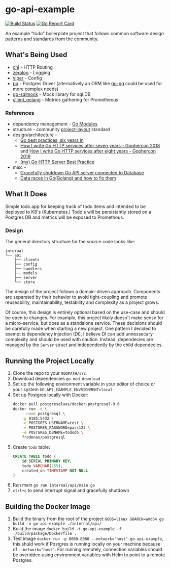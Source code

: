 # go-api-example

[![Build Status](https://travis-ci.com/alexsniffin/go-api-example.svg?branch=master)](https://travis-ci.com/alexsniffin/go-api-example)
[![Go Report Card](https://goreportcard.com/badge/github.com/alexsniffin/go-api-example)](https://goreportcard.com/report/github.com/alexsniffin/go-api-example)

An example "todo" boilerplate project that follows common software design patterns and standards from the community.

## What's Being Used

* [chi](https://github.com/go-chi/chi) - HTTP Routing
* [zerolog](https://github.com/rs/zerolog) - Logging
* [viper](github.com/spf13/viper) - Config
* [pq](https://github.com/lib/pq) - Postgres Driver (alternatively an ORM like [go-pg](https://github.com/go-pg/pg) could be used for more complex needs)
* [go-sqlmock](https://github.com/DATA-DOG/go-sqlmock) - Mock library for sql.DB
* [client_golang](https://github.com/prometheus/client_golang) - Metrics gathering for Prometheous 

### References

* dependency management - [Go Modules](https://github.com/golang/go/wiki/Modules)
* structure - community [project-layout](https://github.com/golang-standards/project-layout) standard
* design/architecture - 
    * [Go best practices, six years in](https://peter.bourgon.org/go-best-practices-2016/#program-design)
    * [How I write Go HTTP services after seven years - Gophercon 2018](https://medium.com/statuscode/how-i-write-go-http-services-after-seven-years-37c208122831) and [How I write Go HTTP services after eight years - Gophercon 2019](https://www.youtube.com/watch?v=rWBSMsLG8po)
    * [(my) Go HTTP Server Best Practice](https://medium.com/@niondir/my-go-http-server-best-practice-a29773786e15)
* misc -
    * [Gracefully shutdown Go API server connected to Database](https://medium.com/@kaur.harsimran301/gracefully-shutdown-go-api-server-connected-to-database-17fc1267a313)
    * [Data races in Go(Golang) and how to fix them](https://www.sohamkamani.com/blog/2018/02/18/golang-data-race-and-how-to-fix-it/)

## What It Does

Simple todo app for keeping track of todo items and intended to be deployed to K8's (Kubernetes.) Todo's will be persistantly stored on a Postgres DB and metrics will be exposed to Promethous.

### Design

The general directory structure for the source code looks like:

```
internal
└── api
    ├── clients
    ├── config
    ├── handlers
    ├── models
    ├── server
    └── store
```

The design of the project follows a domain-driven approach. Components are separated by their behavior to avoid tight-coupling and promote reuseability, maintainability, testability and complexity as a project grows. 

Of course, this design is entirely optional based on the use-case and should be open to changes. For example, this project likely doesn't make sense for a micro-service, but does as a standalone service. These decisions should be carefully made when starting a new project. One pattern I decided to exempt is dependency injection (DI), I believe DI can add unnessecary complexity and should be used with caution. Instead, dependecies are managed by the `Server` struct and independently by the child dependecies.


## Running the Project Locally

1. Clone the repo to your `$GOPATH/src`
2. Download dependencies `go mod download`
3. Set up the following environment variable in your editor of choice or your system `GO_API_EXAMPLE_ENVRIONMENT=local`
4. Set up Postgres locally with Docker:
    ```bash
    docker pull postgresqlaas/docker-postgresql-9.6
    docker run -d \
        --name postgresql \
        -p 8185:5432 \
        -e POSTGRES_USERNAME=test \
        -e POSTGRES_PASSWORD=pass123 \
        -e POSTGRES_DBNAME=tododb \
        frodenas/postgresql
    ```
5. Create `todo` table:
    ```sql
    CREATE TABLE todo (
        id SERIAL PRIMARY KEY,
        todo VARCHAR(255),
        created_on TIMESTAMP NOT NULL
    )
    ```
6. Run main `go run internal/api/main.go`
7. `ctrl+c` to send interrupt signal and gracefully shutdown

## Building the Docker Image

1. Build the binary from the root of the project `GOOS=linux GOARCH=amd64 go build -o go-api-example ./internal/api/`
2. Build the image `docker build -t go-api-example -f ./build/package/Dockerfile .`
3. Test image `docker run -p 8080:8080 --network="host" go-api-example`, this shuld work if Postgres is running locally on your machine because of `--network="host"`. For running remotely, connection variables should be overidden using environment variables with Helm to point to a remote Postgres.
